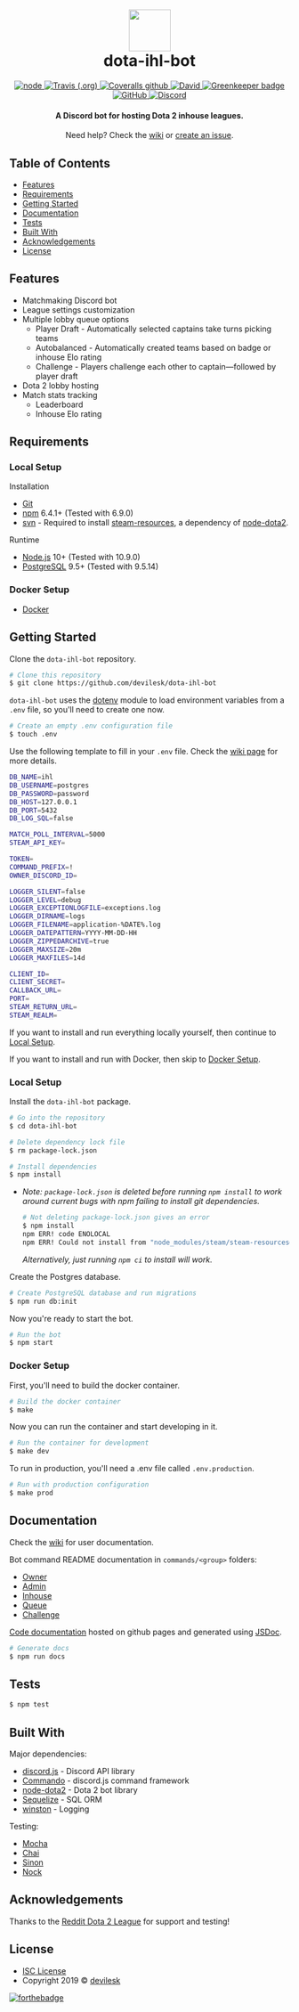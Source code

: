 
<h1 align="center">
    <img width="75" src="https://github.com/devilesk/dota-ihl-bot/blob/master/assets/img/logo.png?raw=true">
    <br>
    dota-ihl-bot
</h1>

<p align="center">
    <a href="https://nodejs.org">
        <img alt="node" src="https://img.shields.io/badge/node-%3E%3D%2010.0.0-brightgreen.svg">
    </a>
    <a href="https://travis-ci.org/devilesk/dota-ihl-bot">
        <img alt="Travis (.org)" src="https://img.shields.io/travis/devilesk/dota-ihl-bot.svg">
    </a>
    <a href="https://coveralls.io/github/devilesk/dota-ihl-bot">
        <img alt="Coveralls github" src="https://img.shields.io/coveralls/github/devilesk/dota-ihl-bot.svg">
    </a>
    <a href="https://david-dm.org/devilesk/dota-ihl-bot">
        <img alt="David" src="https://img.shields.io/david/devilesk/dota-ihl-bot.svg">
    </a>
    <a href="https://greenkeeper.io/">
        <img alt="Greenkeeper badge" src="https://badges.greenkeeper.io/devilesk/dota-ihl-bot.svg">
    </a>
    <a href="LICENSE">
        <img alt="GitHub" src="https://img.shields.io/github/license/devilesk/dota-ihl-bot.svg">
    </a>
    <a href="https://discord.gg/gAkvEmF">
        <img alt="Discord" src="https://img.shields.io/discord/422549177151782925.svg?label=discord&logo=discord">
    </a>
</p>
<h4 align="center">A Discord bot for hosting Dota 2 inhouse leagues.</h4>
<p align="center">Need help? Check the <a href="https://github.com/devilesk/dota-ihl-bot/wiki">wiki</a>
or <a href="https://github.com/devilesk/dota-ihl-bot/issues/new">create an issue</a>.</p>

## Table of Contents

* [Features](#features)
* [Requirements](#requirements)
* [Getting Started](#getting-started)
* [Documentation](#documentation)
* [Tests](#tests)
* [Built With](#built-with)
* [Acknowledgements](#acknowledgements)
* [License](#license)

## Features

* Matchmaking Discord bot
* League settings customization
* Multiple lobby queue options
  * Player Draft - Automatically selected captains take turns picking teams
  * Autobalanced - Automatically created teams based on badge or inhouse Elo rating
  * Challenge - Players challenge each other to captain—followed by player draft
* Dota 2 lobby hosting
* Match stats tracking
  * Leaderboard
  * Inhouse Elo rating

## Requirements

### Local Setup

Installation
* [Git](https://git-scm.com)
* [npm](http://npmjs.com) 6.4.1+ (Tested with 6.9.0)
* [svn](https://subversion.apache.org/) - Required to install [steam-resources](https://github.com/seishun/node-steam-resources), a dependency of [node-dota2](https://github.com/Arcana/node-dota2).

Runtime
* [Node.js](https://nodejs.org/en/download/) 10+ (Tested with 10.9.0)
* [PostgreSQL](https://www.postgresql.org/download/) 9.5+ (Tested with 9.5.14)

### Docker Setup

* [Docker](https://www.docker.com/)

## Getting Started

Clone the `dota-ihl-bot` repository.

```bash
# Clone this repository
$ git clone https://github.com/devilesk/dota-ihl-bot
```

`dota-ihl-bot` uses the [dotenv](https://github.com/motdotla/dotenv) module to load environment variables from a `.env` file, so you'll need to create one now.

```bash
# Create an empty .env configuration file
$ touch .env
```

Use the following template to fill in your `.env` file. Check the [wiki page](https://github.com/devilesk/dota-ihl-bot/wiki/.env-Configuration) for more details.

```bash
DB_NAME=ihl
DB_USERNAME=postgres
DB_PASSWORD=password
DB_HOST=127.0.0.1
DB_PORT=5432
DB_LOG_SQL=false

MATCH_POLL_INTERVAL=5000
STEAM_API_KEY=

TOKEN=
COMMAND_PREFIX=!
OWNER_DISCORD_ID=

LOGGER_SILENT=false
LOGGER_LEVEL=debug
LOGGER_EXCEPTIONLOGFILE=exceptions.log
LOGGER_DIRNAME=logs
LOGGER_FILENAME=application-%DATE%.log
LOGGER_DATEPATTERN=YYYY-MM-DD-HH
LOGGER_ZIPPEDARCHIVE=true
LOGGER_MAXSIZE=20m
LOGGER_MAXFILES=14d

CLIENT_ID=
CLIENT_SECRET=
CALLBACK_URL=
PORT=
STEAM_RETURN_URL=
STEAM_REALM=
```

If you want to install and run everything locally yourself, then continue to [Local Setup](#local-setup-1).

If you want to install and run with Docker, then skip to [Docker Setup](#docker-setup-1).

### Local Setup

Install the `dota-ihl-bot` package.

```bash
# Go into the repository
$ cd dota-ihl-bot

# Delete dependency lock file
$ rm package-lock.json

# Install dependencies
$ npm install
```

* *Note: `package-lock.json` is deleted before running `npm install` to work around current bugs with npm failing to install git dependencies.*

  ```bash
  # Not deleting package-lock.json gives an error
  $ npm install
  npm ERR! code ENOLOCAL
  npm ERR! Could not install from "node_modules/steam/steam-resources@github:seishun/node-steam-resources#v1.2.0" as it does not contain a package.json file.
  ```

  *Alternatively, just running `npm ci` to install will work.*

Create the Postgres database.

```bash
# Create PostgreSQL database and run migrations
$ npm run db:init
```

Now you're ready to start the bot.

```bash
# Run the bot
$ npm start
```

### Docker Setup

First, you'll need to build the docker container.

```bash
# Build the docker container
$ make
```

Now you can run the container and start developing in it.

```bash
# Run the container for development
$ make dev
```

To run in production, you'll need a .env file called `.env.production`.

```bash
# Run with production configuration
$ make prod
```

## Documentation

Check the [wiki](https://github.com/devilesk/dota-ihl-bot/wiki) for user documentation.

Bot command README documentation in `commands/<group>` folders:
 
* [Owner](https://github.com/devilesk/dota-ihl-bot/tree/master/commands/owner/README.md)
* [Admin](https://github.com/devilesk/dota-ihl-bot/tree/master/commands/admin/README.md)
* [Inhouse](https://github.com/devilesk/dota-ihl-bot/tree/master/commands/ihl/README.md)
* [Queue](https://github.com/devilesk/dota-ihl-bot/tree/master/commands/queue/README.md)
* [Challenge](https://github.com/devilesk/dota-ihl-bot/tree/master/commands/challenge/README.md)

[Code documentation](https://devilesk.github.io/dota-ihl-bot/) hosted on github pages and generated using [JSDoc](https://github.com/jsdoc3/jsdoc).

```bash
# Generate docs
$ npm run docs
```

## Tests

```bash
$ npm test
```

## Built With

Major dependencies:

- [discord.js](https://github.com/discordjs/discord.js/tree/stable) - Discord API library
- [Commando](https://github.com/discordjs/Commando/tree/djs-v11) - discord.js command framework
- [node-dota2](https://github.com/Arcana/node-dota2) - Dota 2 bot library
- [Sequelize](https://github.com/sequelize/sequelize) - SQL ORM
- [winston](https://github.com/winstonjs/winston) - Logging

Testing:

- [Mocha](https://github.com/mochajs/mocha)
- [Chai](https://github.com/chaijs/chai)
- [Sinon](https://github.com/sinonjs/sinon)
- [Nock](https://github.com/nock/nock)

## Acknowledgements

Thanks to the [Reddit Dota 2 League](https://rd2l.gg/) for support and testing!

## License
* [ISC License](https://opensource.org/licenses/ISC)
* Copyright 2019 © [devilesk](https://github.com/devilesk/)

[![forthebadge](https://forthebadge.com/images/badges/60-percent-of-the-time-works-every-time.svg)](https://forthebadge.com)